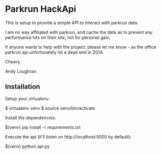 # Parkrun HackApi

This is setup to provide a simple API to interact with parkrun data.

I am no way affiliated with parkrun, and cache the data as to prevent any performance
hits on their site, not for personal gain.

If anyone wants to help with the project, please let me know - as the office parkrun api
unfortunately hit a dead end in 2014.

Cheers,

Andy Loughran

## Installation

Setup your virtualenv:

  $ virtualenv venv
  $ source venv/bin/activate

Install the dependencies:

  $(venv) pip install -r requirements.txt

Execute the api (it'll listen on http://localhost:5000 by default):

  $(venv) python api.py
